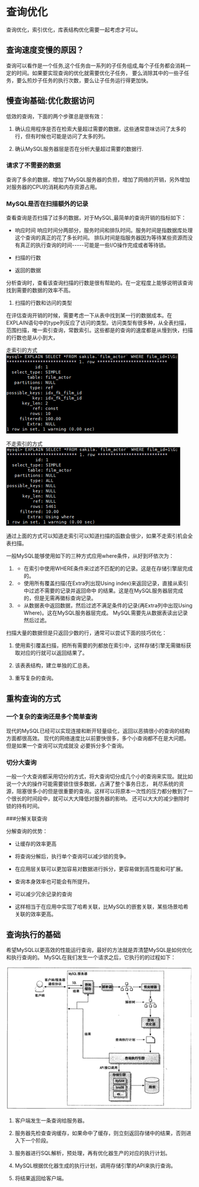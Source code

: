 # 查询优化

查询优化，索引优化，库表结构优化需要一起考虑才可以。

## 查询速度变慢的原因？

查询可以看作是一个任务,这个任务由一系列的子任务组成,每个子任务都会消耗一定的时间。如果要实现查询的优化就需要优化子任务，
要么消除其中的一些子任务，要么煎炒子任务的执行次数，要么让子任务运行得更加快。


## 慢查询基础:优化数据访问

低效的查询，下面的两个步骤总是很有效：

1. 确认应用程序是否在检索大量超过需要的数据，这些通常意味访问了太多的行，但有时候也可能是访问了太多的列。

2. 确认MySQL服务器层是否在分析大量超过需要的数据行.


### 请求了不需要的数据

查询了多余的数据，增加了MySQL服务器的负担，增加了网络的开销，另外增加对服务器的CPU的消耗和内存资源占用。



### MySQL是否在扫描额外的记录

查看查询是否扫描了过多的数据，对于MySQL,最简单的查询开销的指标如下：

* 响应时间
响应时间分两部分，服务时间和排队时间。服务时间是指数据库处理这个查询的真正的花了多长时间。
排队时间是指服务器因为等待某些资源而没有真正的执行查询的时间-----可能是一些I/O操作完成或者等待锁。





* 扫描的行数
* 返回的数据

分析查询时，查看该查询扫描的行数是很有帮助的。在一定程度上能够说明该查询找到需要的数据的效率不高。

 1. 扫描的行数和访问的类型
 
 在评估查询开销的时候，需要考虑一下从表中找到某一行的数据成本。在EXPLAIN语句中的type列反应了访问的类型。访问类型有很多种，从全表扫描，
 范围扫描，唯一索引查询，常数索引。这些都是的查询的速度都是从慢到快，扫描的行数也是从小到大，
 
  走索引的方式
![扫描的行数和访问的类型](images/scan_rows.png)

  不走索引的方式
![扫描的行数和访问的类型](images/scan_rows_2.png)  
  
通过上面的方式可以知道走索引可以知道扫描的函数会很少，如果不走索引机会全表扫描。


一般MySQL能够使用如下的三种方式应用where条件，从好到坏依次为：
1. * 在索引中使用WHERE条件来过滤不匹配的的记录。这是在存储引擎层完成的。

2. * 使用所有覆盖扫描(在Extra列出现Using index)来返回记录，直接从索引中过滤不需要的记录并返回命中
的结果。这是在MySQL服务器层完成的，但是无需再徽标查询记录。


3. * 从数据表中返回数据，然后过滤不满足条件的记录(再Extra列中出现Using Where)。这在MySQL服务器层完成。
MySQL需要先从数据表读出记录然后过滤。


扫描大量的数据但是只返回少数的行，通常可以尝试下面的技巧优化：

1. 使用索引覆盖扫描，把所有需要的列都放在索引中，这样存储引擎无需徽标获取对应的行就可以返回结果了。

2. 该表表结构，建立单独的汇总表。

3. 重写复杂的查询。


  
  
## 重构查询的方式

### 一个复杂的查询还是多个简单查询

现代的MySQL已经可以实现连接和断开轻量级化，返回以恶搞很小的查询的结构方面都很高效。
现代的网络速度比以前要快很多，多个小查询都不在是大问题。但是如果一个查询可以完成就没
必要拆分多个查询。



### 切分大查询


一般一个大查询都采用切分的方式，将大查询切分成几个小的查询来实现。就比如说一个大的操作可能需要锁住很多数据，占满了整个事务日志，
耗尽系统的资源，阻塞很多小的但是很重要的查询。这样可以将原本一次性的压力都分散到了一个很长的时间段中，就可以大大降低对服务器的影响。
还可以大大的减少删除时锁的持有时间。


###分解关联查询


分解查询的优势：


* 让缓存的效率更高


* 将查询分解后，执行单个查询可以减少锁的竞争。


* 在应用层关联可以更加容易对数据进行拆分，更容易做到高性能和可扩展。

* 查询本身效率也可能会有所提升。


* 可以减少冗余记录的查询


* 这样相当于在应用中实现了哈希关联，比MySQL的嵌套关联，某些场景哈希关联的效率更高。


## 查询执行的基础

希望MySQL以更高效的性能运行查询，最好的方法就是弄清楚MySQL是如何优化和执行查询的。
MySQL在我们发生一个请求之后，它执行的的过程如下：

![查询执行的基础](images/execute-path.png)


1. 客户端发生一条查询给服务器。

2. 服务器先检查查询缓存，如果命中了缓存，则立刻返回存储中的结果，否则进入下一个阶段。

3. 服务器进行SQL解析，预处理，再有优化器生产的对应的执行计划。

4. MySQL根据优化器生成的执行计划，调用存储引擎的API来执行查询。

5. 将结果返回给客户端。





























































     

















































